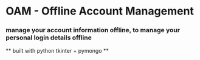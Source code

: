 # OAM - Offline Account Management
### manage your account information offline, to manage your personal login details offline
** built with python tkinter + pymongo **

